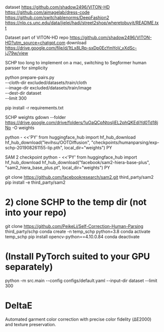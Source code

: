 dataset
https://github.com/shadow2496/VITON-HD
https://github.com/aimagelab/dress-code
https://github.com/switchablenorms/DeepFashion2
https://nlp.cs.unc.edu/data/jielei/hadi/street2shop/wheretobuyit/README.txt



Dataset part of VITON-HD repo https://github.com/shadow2496/VITON-HD?utm_source=chatgpt.com
download https://drive.google.com/file/d/1tLx8LRp-sxDp0EcYmYoV_vXdSc-jJ79w/view

SCHP too long to implement on a mac, switching to Segformer human parsser for simplicity

python prepare-pairs.py \
  --cloth-dir excluded/datasets/train/cloth \
  --image-dir excluded/datasets/train/image \
  --dest-dir dataset \
  --limit 300

pip install -r requirements.txt

SCHP weights
gdown --folder https://drive.google.com/drive/folders/1uOaQCpNtosIjEL2phQKEdiYd0Td18jNo -O weights

python - <<'PY'
from huggingface_hub import hf_hub_download
hf_hub_download("levihsu/OOTDiffusion",
                "checkpoints/humanparsing/exp-schp-201908261155-lip.pth",
                local_dir="weights")
PY

SAM 2 checkpoint
python - <<'PY'
from huggingface_hub import hf_hub_download
hf_hub_download("facebook/sam2-hiera-base-plus", "sam2_hiera_base_plus.pt", local_dir="weights")
PY


git clone https://github.com/facebookresearch/sam2.git third_party/sam2
pip install -e third_party/sam2


# 2) clone SCHP to the temp dir (not into your repo)
git clone https://github.com/PeikeLi/Self-Correction-Human-Parsing third_party/schp
conda create -n temp_schp python=3.8
conda activate temp_schp
pip install opencv-python==4.10.0.84
conda deactivate


# (Install PyTorch suited to your GPU separately)
python -m src.main --config configs/default.yaml --input-dir dataset --limit 300


# DeltaE
Automated garment color correction with precise color fidelity (ΔE2000) and texture preservation.

